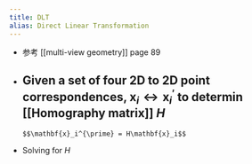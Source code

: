 ```yaml
---
title: DLT
alias: Direct Linear Transformation
---
```


- 参考 [[multi-view geometry]] page 89
- Given a set of four 2D to 2D point correspondences, $\mathbf{x}_i \leftrightarrow \mathbf{x}_i^{\prime}$ to determin [[Homography matrix]] $H$
    -
      $$\mathbf{x}_i^{\prime} = H\mathbf{x}_i$$
- Solving for $H$
